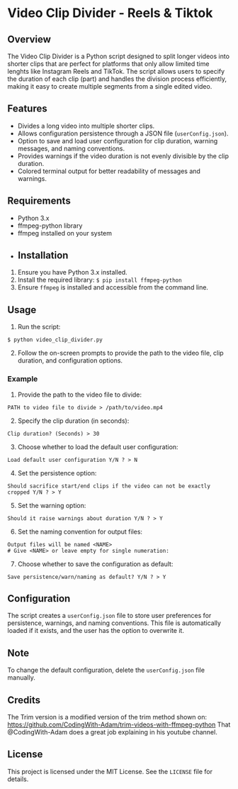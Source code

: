 # Video Clip Divider  - Reels & Tiktok
## Overview 
The Video Clip Divider is a Python script designed to split longer videos into shorter clips that are perfect for platforms that only allow limited time lenghts like Instagram Reels and TikTok. The script allows users to specify the duration of each clip (part) and handles the division process efficiently, making it easy to create multiple segments from a single edited video.

## Features
- Divides a long video into multiple shorter clips. 
- Allows configuration persistence through a JSON file (`userConfig.json`). 
- Option to save and load user configuration for clip duration, warning messages, and naming conventions. 
- Provides warnings if the video duration is not evenly divisible by the clip duration. 
- Colored terminal output for better readability of messages and warnings.  
## Requirements
- Python 3.x 
- ffmpeg-python library 
- ffmpeg installed on your system  
- ## Installation
1. Ensure you have Python 3.x installed. 
2. Install the required library: `$ pip install ffmpeg-python`
3. Ensure `ffmpeg` is installed and accessible from the command line.

## Usage

1. Run the script:
```shell
$ python video_clip_divider.py
```
2. Follow the on-screen prompts to provide the path to the video file, clip duration, and configuration options.

### Example

1. Provide the path to the video file to divide:
```Shell
PATH to video file to divide > /path/to/video.mp4
```
2. Specify the clip duration (in seconds):
```Shell
Clip duration? (Seconds) > 30
```
3. Choose whether to load the default user configuration:
```Shell
Load default user configuration Y/N ? > N
```
4. Set the persistence option:
```Shell
Should sacrifice start/end clips if the video can not be exactly cropped Y/N ? > Y
```
5. Set the warning option:
```Shell
Should it raise warnings about duration Y/N ? > Y
```
6. Set the naming convention for output files:
```Shell
Output files will be named <NAME>
# Give <NAME> or leave empty for single numeration: 
```
7. Choose whether to save the configuration as default:
```Shell
Save persistence/warn/naming as default? Y/N ? > Y
```

## Configuration

The script creates a `userConfig.json` file to store user preferences for persistence, warnings, and naming conventions. This file is automatically loaded if it exists, and the user has the option to overwrite it.

## Note

To change the default configuration, delete the `userConfig.json` file manually.

## Credits
The Trim version is a modified version of the trim method shown on:
https://github.com/CodingWith-Adam/trim-videos-with-ffmpeg-python
That @CodingWith-Adam does a great job explaining in his youtube channel.

## License

This project is licensed under the MIT License. See the `LICENSE` file for details.